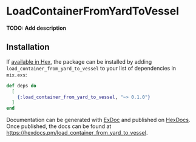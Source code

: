 # LoadContainerFromYardToVessel

**TODO: Add description**

## Installation

If [available in Hex](https://hex.pm/docs/publish), the package can be installed
by adding `load_container_from_yard_to_vessel` to your list of dependencies in `mix.exs`:

```elixir
def deps do
  [
    {:load_container_from_yard_to_vessel, "~> 0.1.0"}
  ]
end
```

Documentation can be generated with [ExDoc](https://github.com/elixir-lang/ex_doc)
and published on [HexDocs](https://hexdocs.pm). Once published, the docs can
be found at <https://hexdocs.pm/load_container_from_yard_to_vessel>.

